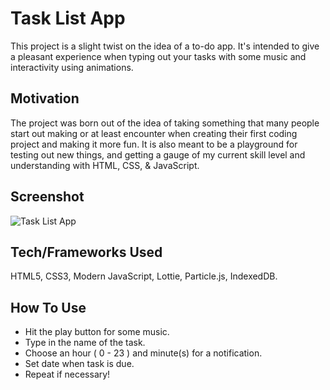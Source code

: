 # Task List App

This project is a slight twist on the idea of a to-do app. 
It's intended to give a pleasant experience when typing out 
your tasks with some music and interactivity using animations.

## Motivation

The project was born out of the idea of taking something that many
people start out making or at least encounter when creating their 
first coding project and making it more fun. It is also meant 
to be a playground for testing out new things, and getting a gauge
of my current skill level and understanding with HTML, CSS, 
& JavaScript.

## Screenshot

![Task List App](https://i.gyazo.com/b0168db645a5b554da040805de4cb9c9.png)

## Tech/Frameworks Used

HTML5, CSS3, Modern JavaScript, Lottie, Particle.js, IndexedDB.

## How To Use

+ Hit the play button for some music.
+ Type in the name of the task.
+ Choose an hour ( 0 - 23 ) and minute(s) for a notification.
+ Set date when task is due. 
+ Repeat if necessary!
